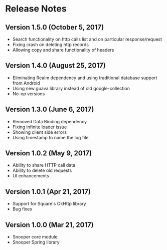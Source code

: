 # Release Notes

## Version 1.5.0 (October 5, 2017)
* Search functionality on http calls list and on particular response/request
* Fixing crash on deleting http records
* Allowing copy and share functionality of headers

## Version 1.4.0 (August 25, 2017)
* Eliminating Realm dependency and using traditional database support from Android
* Using new guava library instead of old google-collection
* No-op versions

## Version 1.3.0 (June 6, 2017)
* Removed Data Binding dependency
* Fixing infinite loader issue
* Showing client side errors
* Using timestamp to name the log file

## Version 1.0.2 (May 9, 2017)
* Ability to share HTTP call data
* Ability to delete old requests
* UI enhancements

## Version 1.0.1 (Apr 21, 2017)
* Support for Square's OkHttp library
* Bug fixes

## Version 1.0.0 (Mar 21, 2017)
* Snooper core module
* Snooper Spring library